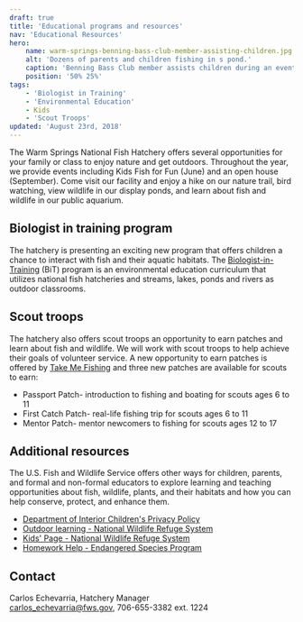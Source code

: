 ```yaml
---
draft: true
title: 'Educational programs and resources'
nav: 'Educational Resources'
hero:
    name: warm-springs-benning-bass-club-member-assisting-children.jpg
    alt: 'Dozens of parents and children fishing in s pond.'
    caption: 'Benning Bass Club member assists children during an event at Warm Springs NFH. Photo by USFWS.'
    position: '50% 25%'
tags:
    - 'Biologist in Training'
    - 'Environmental Education'
    - Kids
    - 'Scout Troops'
updated: 'August 23rd, 2018'
---
```


The Warm Springs National Fish Hatchery offers several opportunities for your family or class to enjoy nature and get outdoors. Throughout the year, we provide events including Kids Fish for Fun (June) and an open house (September). Come visit our facility and enjoy a hike on our nature trail, bird watching, view wildlife in our display ponds, and learn about fish and wildlife in our public aquarium.

## Biologist in training program

The hatchery is presenting an exciting new program that offers children a chance to interact with fish and their aquatic habitats. The [Biologist-in-Training](/biologist-in-training/) (BiT) program is an environmental education curriculum that utilizes national fish hatcheries and streams, lakes, ponds and rivers as outdoor classrooms.

## Scout troops
The hatchery also offers scout troops an opportunity to earn patches and learn about fish and wildlife. We will work with scout troops to help achieve their goals of volunteer service. A new opportunity to earn patches is offered by [Take Me Fishing](https://www.takemefishing.org/) and three new patches are available for scouts to earn:

- Passport Patch- introduction to fishing and boating for scouts ages 6 to 11
- First Catch Patch- real-life fishing trip for scouts ages 6 to 11
- Mentor Patch- mentor newcomers to fishing for scouts ages 12 to 17

## Additional resources

The U.S. Fish and Wildlife Service offers other ways for children, parents, and formal and non-formal educators to explore learning and teaching opportunities about fish, wildlife, plants, and their habitats and how you can help conserve, protect, and enhance them.

- [Department of Interior Children's Privacy Policy](https://www.doi.gov/privacy/children)
- [Outdoor learning - National Wildlife Refuge System](https://www.fws.gov/refuges/education/)
- [Kids' Page - National Wildlife Refuge System](https://www.fws.gov/refuges/kids/)
- [Homework Help - Endangered Species Program](https://www.fws.gov/endangered/education/)

## Contact
Carlos Echevarria, Hatchery Manager  
[carlos_echevarria@fws.gov](mailto:carlos_echevarria@fws.gov), 706-655-3382 ext. 1224
